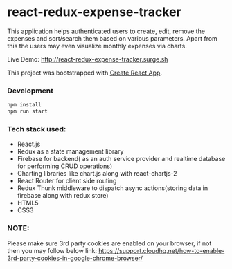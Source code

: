 # react-redux-expense-tracker
This application helps authenticated users to create, edit, remove the expenses and sort/search them based on various parameters. 
Apart from this the users may even visualize monthly expenses via charts.

Live Demo: http://react-redux-expense-tracker.surge.sh

This project was bootstrapped with [Create React App](https://github.com/facebookincubator/create-react-app).

### Development
```bash
npm install
npm run start
```

### Tech stack used:
- React.js
- Redux as a state management library
- Firebase for backend( as  an auth service provider and realtime database for performing CRUD operations)
- Charting libraries like chart.js along with react-chartjs-2
- React Router for client side routing
- Redux Thunk middleware to dispatch async actions(storing data in firebase along with redux store)
- HTML5 
- CSS3

### NOTE:
Please make sure 3rd party cookies are enabled on your browser, if not then you may follow below link:
https://support.cloudhq.net/how-to-enable-3rd-party-cookies-in-google-chrome-browser/
